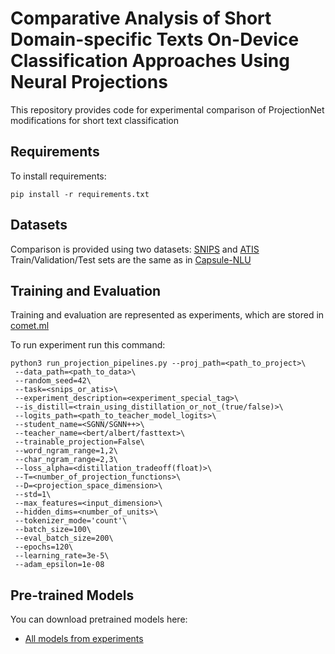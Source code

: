 
# Comparative Analysis of Short Domain-specific Texts On-Device Classification Approaches Using Neural Projections

This repository provides code for experimental comparison of ProjectionNet modifications for short text classification 

## Requirements

To install requirements:

```setup
pip install -r requirements.txt
```

## Datasets
Comparison is provided using two datasets: [SNIPS](https://github.com/snipsco/snips-nlu) and [ATIS](https://github.com/howl-anderson/ATIS_dataset)
Train/Validation/Test sets are the same as in [Capsule-NLU](https://github.com/czhang99/Capsule-NLU)

## Training and Evaluation

Training and evaluation are represented as experiments, which are stored in [comet.ml](comet.ml)

To run experiment run this command:

```train and evaluation
python3 run_projection_pipelines.py --proj_path=<path_to_project>\
 --data_path=<path_to_data>\
 --random_seed=42\
 --task=<snips_or_atis>\
 --experiment_description=<experiment_special_tag>\
 --is_distill=<train_using_distillation_or_not_(true/false)>\
 --logits_path=<path_to_teacher_model_logits>\
 --student_name=<SGNN/SGNN++>\
 --teacher_name=<bert/albert/fasttext>\
 --trainable_projection=False\
 --word_ngram_range=1,2\
 --char_ngram_range=2,3\
 --loss_alpha=<distillation_tradeoff(float)>\
 --T=<number_of_projection_functions>\
 --D=<projection_space_dimension>\
 --std=1\
 --max_features=<input_dimension>\
 --hidden_dims=<number_of_units>\
 --tokenizer_mode='count'\
 --batch_size=100\
 --eval_batch_size=200\
 --epochs=120\
 --learning_rate=3e-5\
 --adam_epsilon=1e-08
```

## Pre-trained Models

You can download pretrained models here:

- [All models from experiments](https://drive.google.com/drive/folders/1oajiFdphlShF6O2Kpu_a7BCrlimC52Mh?usp=sharing)
